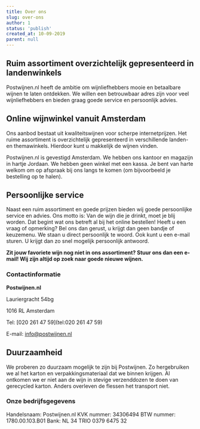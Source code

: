 ```yaml
---
title: Over ons
slug: over-ons
author: 1
status: 'publish'
created_at: 10-09-2019
parent: null
---
```


## Ruim assortiment overzichtelijk gepresenteerd in landenwinkels
Postwijnen.nl heeft de ambitie om wijnliefhebbers mooie en betaalbare wijnen te laten ontdekken. We willen een betrouwbaar adres zijn voor veel wijnliefhebbers en bieden graag goede service en persoonlijk advies. 

## Online wijnwinkel vanuit Amsterdam
Ons aanbod bestaat uit kwaliteitswijnen voor scherpe internetprijzen. Het ruime assortiment is overzichtelijk gepresenteerd in verschillende landen- en themawinkels. Hierdoor kunt u makkelijk de wijnen vinden.

Postwijnen.nl is gevestigd Amsterdam. We hebben ons kantoor en magazijn in hartje Jordaan. We hebben geen winkel met een kassa. Je bent van harte welkom om op afspraak bij ons langs te komen (om bijvoorbeeld je bestelling op te halen).

## Persoonlijke service
Naast een ruim assortiment en goede prijzen bieden wij goede persoonlijke service en advies. Ons motto is: Van de wijn die je drinkt, moet je blij worden. Dat begint wat ons betreft al bij het online bestellen! Heeft u een vraag of opmerking? Bel ons dan gerust, u krijgt dan geen bandje of keuzemenu. We staan u direct persoonlijk te woord. Ook kunt u een e-mail sturen. U krijgt dan zo snel mogelijk persoonlijk antwoord. 

__Zit jouw favoriete wijn nog niet in ons assortiment? Stuur ons dan een e-mail! Wij zijn altijd op zoek naar goede nieuwe wijnen.__

### Contactinformatie
__Postwijnen.nl__

Lauriergracht 54bg

1016 RL Amsterdam

Tel: [020 261 47 59](tel:020 261 47 59)

E-mail: [info@postwijnen.nl](mailto:info@postwijnen.nl)

## Duurzaamheid
We proberen zo duurzaam mogelijk te zijn bij Postwijnen. Zo hergebruiken we al het karton en verpakkingsmateriaal dat we binnen krijgen. Al ontkomen we er niet aan de wijn in stevige verzenddozen te doen van gerecycled karton. Anders overleven de flessen het transport niet.

### Onze bedrijfsgegevens
Handelsnaam: Postwijnen.nl
KVK nummer: 34306494
BTW nummer: 1780.00.103.B01
Bank: NL 34 TRIO 0379 6475 32
